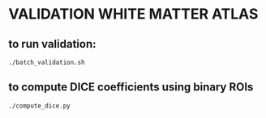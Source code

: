 # VALIDATION WHITE MATTER ATLAS

## to run validation:
~~~
./batch_validation.sh
~~~

## to compute DICE coefficients using binary ROIs
~~~
./compute_dice.py
~~~


